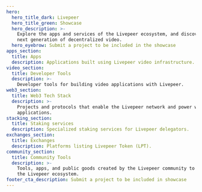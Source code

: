 ```yaml
---
hero:
  hero_title_dark: Livepeer
  hero_title_green: Showcase
  hero_description: >-
    Explore the apps and services of the Livepeer ecosystem, and discover the
    next generation of decentralized video.
  hero_eyebrow: Submit a project to be included in the showcase
apps_section:
  title: Apps
  description: Applications built using Livepeer video infrastructure.
video_section:
  title: Developer Tools
  description: >-
    Developer tools for building video applications with Livepeer.
web3_section:
  title: Web3 Tech Stack
  description: >-
    Projects and protocols that enable the Livepeer network and power web3 video
    applications.
stacking_section:
  title: Staking services
  description: Specialized staking services for Livepeer delegators.
exchanges_section:
  title: Exchanges
  description: Platforms listing Livepeer Token (LPT).
community_section:
  title: Community Tools
  description: >-
    Tools, apps, and public goods created by the Livepeer community to support
    the Livepeer ecosystem.
footer_cta_description: Submit a project to be included in showcase
---
```

